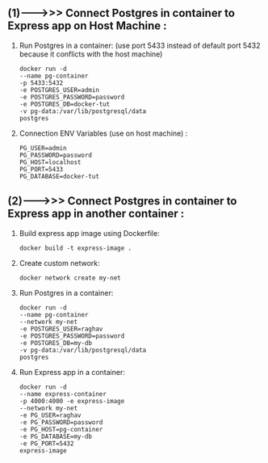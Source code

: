 ## (1)--->>> Connect Postgres in container to Express app on Host Machine :

1. Run Postgres in a container:
   (use port 5433 instead of default port 5432 because it conflicts with the host machine)

   ```
   docker run -d
   --name pg-container
   -p 5433:5432
   -e POSTGRES_USER=admin
   -e POSTGRES_PASSWORD=password
   -e POSTGRES_DB=docker-tut
   -v pg-data:/var/lib/postgresql/data
   postgres
   ```

2. Connection ENV Variables (use on host machine) :

   ```
   PG_USER=admin
   PG_PASSWORD=password
   PG_HOST=localhost
   PG_PORT=5433
   PG_DATABASE=docker-tut
   ```

## (2)--->>> Connect Postgres in container to Express app in another container :

1. Build express app image using Dockerfile:

   ```
   docker build -t express-image .
   ```

2. Create custom network:

   ```
   docker network create my-net
   ```

3. Run Postgres in a container:

   ```
   docker run -d
   --name pg-container
   --network my-net
   -e POSTGRES_USER=raghav
   -e POSTGRES_PASSWORD=password
   -e POSTGRES_DB=my-db
   -v pg-data:/var/lib/postgresql/data
   postgres
   ```

4. Run Express app in a container:
   ```
   docker run -d
   --name express-container
   -p 4000:4000 -e express-image
   --network my-net
   -e PG_USER=raghav
   -e PG_PASSWORD=password
   -e PG_HOST=pg-container
   -e PG_DATABASE=my-db
   -e PG_PORT=5432
   express-image
   ```
